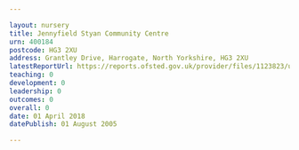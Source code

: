 ```yaml
---

layout: nursery
title: Jennyfield Styan Community Centre
urn: 400184
postcode: HG3 2XU
address: Grantley Drive, Harrogate, North Yorkshire, HG3 2XU
latestReportUrl: https://reports.ofsted.gov.uk/provider/files/1123823/urn/400184.pdf
teaching: 0
development: 0
leadership: 0
outcomes: 0
overall: 0
date: 01 April 2018 
datePublish: 01 August 2005

---
```

